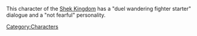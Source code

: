 This character of the [Shek Kingdom](03%20-%20Projects%20&%20Wikis/Kenshi/Kenshi%20Wiki/Kenshi%20Wiki%20Template/Shek_Kingdom.md "wikilink") has a
"duel wandering fighter starter" dialogue and a "not fearful"
personality.



[Category:Characters](Category:Characters "wikilink")
